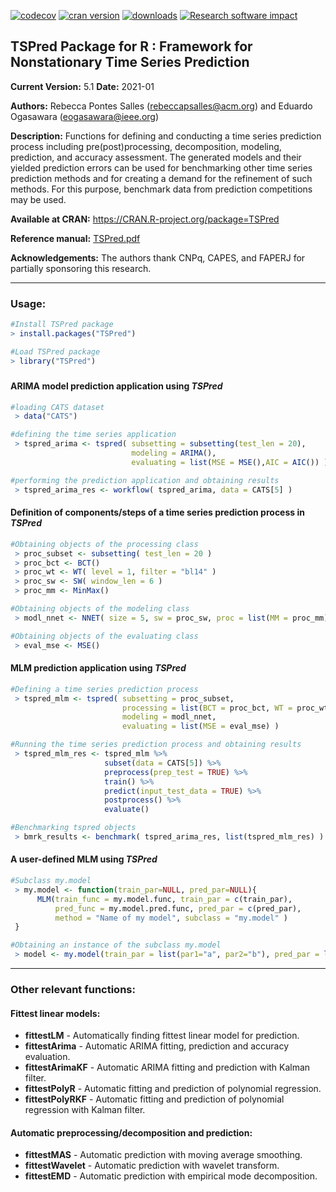 <!--- [![Build Status](https://travis-ci.org/RebeccaSalles/TSPred.svg?branch=master)](https://travis-ci.org/RebeccaSalles/TSPred)-->
[![codecov](https://codecov.io/gh/RebeccaSalles/TSPred/branch/master/graph/badge.svg)](https://codecov.io/gh/RebeccaSalles/TSPred)
[![cran version](http://www.r-pkg.org/badges/version/TSPred)](http://cran.r-project.org/package=TSPred)
[![downloads](http://cranlogs.r-pkg.org/badges/TSPred)](http://cranlogs.r-pkg.org/badges/TSPred)
[![Research software impact](http://depsy.org/api/package/cran/TSPred/badge.svg)](http://depsy.org/package/r/TSPred)

## TSPred Package for R : Framework for Nonstationary Time Series Prediction
__Current Version:__ 5.1
__Date:__ 2021-01

__Authors:__ Rebecca Pontes Salles (<rebeccapsalles@acm.org>) and Eduardo Ogasawara (<eogasawara@ieee.org>)
 
__Description:__ Functions for defining and conducting a time series prediction process including pre(post)processing, decomposition, modeling, prediction, and accuracy assessment. The generated models and their yielded prediction errors can be used for benchmarking other time series prediction methods and for creating a demand for the refinement of such methods. For this purpose, benchmark data from prediction competitions may be used.

__Available at CRAN:__ <https://CRAN.R-project.org/package=TSPred>

__Reference manual:__ [TSPred.pdf](http://cran.r-project.org/web/packages/TSPred/TSPred.pdf)

__Acknowledgements:__ The authors thank CNPq, CAPES, and FAPERJ for partially sponsoring this research.

---
### Usage:
```r
#Install TSPred package
> install.packages("TSPred")

#Load TSPred package
> library("TSPred")
```
#####

#### ARIMA model prediction application using _TSPred_

```r
#loading CATS dataset
 > data("CATS")

#defining the time series application
 > tspred_arima <- tspred( subsetting = subsetting(test_len = 20),
                           modeling = ARIMA(), 
                           evaluating = list(MSE = MSE(),AIC = AIC()) )

#performing the prediction application and obtaining results
 > tspred_arima_res <- workflow( tspred_arima, data = CATS[5] )
```

#### Definition of components/steps of a time series prediction process in _TSPred_
```r
#Obtaining objects of the processing class
 > proc_subset <- subsetting( test_len = 20 )
 > proc_bct <- BCT()
 > proc_wt <- WT( level = 1, filter = "bl14" )
 > proc_sw <- SW( window_len = 6 )
 > proc_mm <- MinMax()

#Obtaining objects of the modeling class
 > modl_nnet <- NNET( size = 5, sw = proc_sw, proc = list(MM = proc_mm) )

#Obtaining objects of the evaluating class
 > eval_mse <- MSE()
```

#### MLM prediction application using _TSPred_
```r
#Defining a time series prediction process
 > tspred_mlm <- tspred( subsetting = proc_subset, 
                         processing = list(BCT = proc_bct, WT = proc_wt), 
                         modeling = modl_nnet,
                         evaluating = list(MSE = eval_mse) )

#Running the time series prediction process and obtaining results
 > tspred_mlm_res <- tspred_mlm %>% 
                     subset(data = CATS[5]) %>%
                     preprocess(prep_test = TRUE) %>% 
                     train() %>%
                     predict(input_test_data = TRUE) %>% 
                     postprocess() %>% 
                     evaluate()

#Benchmarking tspred objects
 > bmrk_results <- benchmark( tspred_arima_res, list(tspred_mlm_res) )
```

#### A user-defined MLM using _TSPred_
```r
#Subclass my.model
 > my.model <- function(train_par=NULL, pred_par=NULL){
      MLM(train_func = my.model.func, train_par = c(train_par),
          pred_func = my.model.pred.func, pred_par = c(pred_par),
          method = "Name of my model", subclass = "my.model" )
 }

#Obtaining an instance of the subclass my.model
 > model <- my.model(train_par = list(par1="a", par2="b"), pred_par = list(par3="c"))
```

---
### Other relevant functions:
#### Fittest linear models:
* __fittestLM__ - Automatically finding fittest linear model for prediction.
* __fittestArima__ - Automatic ARIMA fitting, prediction and accuracy evaluation.
* __fittestArimaKF__ - Automatic ARIMA fitting and prediction with Kalman filter.
* __fittestPolyR__ - Automatic fitting and prediction of polynomial regression.
* __fittestPolyRKF__ - Automatic fitting and prediction of polynomial regression with Kalman filter.
#### Automatic preprocessing/decomposition and prediction:
* __fittestMAS__ - Automatic prediction with moving average smoothing.
* __fittestWavelet__ - Automatic prediction with wavelet transform.
* __fittestEMD__ - Automatic prediction with empirical mode decomposition.
